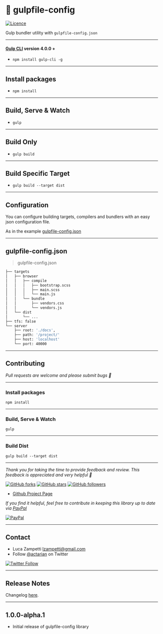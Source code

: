 # 💎 gulpfile-config

[![Licence](https://img.shields.io/github/license/actarian/gulpfile-config.svg)](https://github.com/actarian/gulpfile-config)

Gulp bundler utility with `gulpfile-config.json`

___

#### [Gulp CLI](https://github.com/angular/angular-cli) version 4.0.0 +
* `npm install gulp-cli -g`  

___

## Install packages

* `npm install`

___

## Build, Serve & Watch 

* `gulp`

___

## Build Only

* `gulp build`

___

## Build Specific Target

* `gulp build --target dist`

___

## Configuration

You can configure building targets, compilers and bundlers with an easy json configuration file.  

As in the example [gulpfile-config.json](https://github.com/actarian/gulp-4-bundler/blob/master/gulpfile-config.json)

___

## gulpfile-config.json

> gulpfile-config.json

```bash
├── targets
│   ├── browser
│   │   ├── compile
│   │   │   ├── bootstrap.scss
│   │   │   ├── main.scss
│   │   │   └── main.js
│   │   └── bundle
│   │       ├── vendors.css
│   │       └── vendors.js
│   └── dist
│       └── ...
├── tfs: false
└── server
	├── root: './docs',
	├── path: '/project/'
	├── host: 'localhost'
	└── port: 40000
```
___
## Contributing

*Pull requests are welcome and please submit bugs 🐞*
___

### Install packages
```
npm install
```
___

### Build, Serve & Watch 
```
gulp
```
___

### Build Dist
```
gulp build --target dist
```
___

*Thank you for taking the time to provide feedback and review. This feedback is appreciated and very helpful 🌈*

[![GitHub forks](https://img.shields.io/github/forks/actarian/gulpfile-config.svg?style=social&label=Fork&maxAge=2592000)](https://gitHub.com/actarian/gulpfile-config/network/)  [![GitHub stars](https://img.shields.io/github/stars/actarian/gulpfile-config.svg?style=social&label=Star&maxAge=2592000)](https://GitHub.com/actarian/gulpfile-config/stargazers/)  [![GitHub followers](https://img.shields.io/github/followers/actarian.svg?style=social&label=Follow&maxAge=2592000)](https://github.com/actarian?tab=followers)

* [Github Project Page](https://github.com/actarian/gulpfile-config)  

*If you find it helpful, feel free to contribute in keeping this library up to date via [PayPal](https://www.paypal.me/circledev/5)*

[![PayPal](https://www.paypalobjects.com/webstatic/en_US/i/buttons/PP_logo_h_100x26.png)](https://www.paypal.me/circledev/5)
___

## Contact

* Luca Zampetti <lzampetti@gmail.com>
* Follow [@actarian](https://twitter.com/actarian) on Twitter

[![Twitter Follow](https://img.shields.io/twitter/follow/actarian.svg?style=social&label=Follow%20@actarian)](https://twitter.com/actarian)
___

## Release Notes
Changelog [here](https://github.com/actarian/gulpfile-config/blob/master/CHANGELOG.md).

---

## 1.0.0-alpha.1
* Initial release of gulpfile-config library
